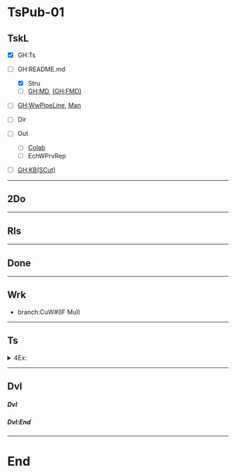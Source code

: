 # TsPub-01

## TskL
- [x] GH:Ts
- [ ] GH:README.md
  - [x] Stru
  - [ ] [GH:MD](https://docs.github.com/ru/get-started/writing-on-github/getting-started-with-writing-and-formatting-on-github/basic-writing-and-formatting-syntax), [(GH:FMD)](https://github.github.com/gfm)
- [ ] [GH:WwPipeLine](https://docs.github.com/ru/get-started/quickstart/github-flow), [Man](https://docs.github.com/ru/get-started/quickstart)
- [ ] Dir
- [ ] Out
  - [ ] [Colab](https://colab.research.google.com/github/googlecolab/colabtools/blob/main/notebooks/colab-github-demo.ipynb)
  - [ ] EchWPrvRep
- [ ] [GH:KB(SCut)](https://docs.github.com/ru/get-started/using-github/keyboard-shortcuts#comments)


---
## 2Do

---
## Rls

---
## Done

---
## Wrk
- branch:CuW#(IF Mul)


---
## Ts
<details>
<summary>4Ex:</summary>
  
### Pic

<picture>
  <source media="(prefers-color-scheme: dark)" srcset="https://user-images.githubusercontent.com/25423296/163456776-7f95b81a-f1ed-45f7-b7ab-8fa810d529fa.png">
  <source media="(prefers-color-scheme: light)" srcset="https://user-images.githubusercontent.com/25423296/163456779-a8556205-d0a5-45e2-ac17-42d089e3c3f8.png">
  <img alt="Shows an illustrated sun in light mode and a moon with stars in dark mode." src="https://user-images.githubusercontent.com/25423296/163456779-a8556205-d0a5-45e2-ac17-42d089e3c3f8.png">
</picture>

### Tbl

Hi, I'm Mona. You might recognize me as GitHub's mascot.

| Rank | Languages |
|-----:|-----------|
|     1| Javascript|
|     2| Python    |
|     3| SQL       |

### Dtl
<details>
<summary>My top languages</summary>

| Rank | Languages |
|-----:|-----------|
|     1| Javascript|
|     2| Python    |
|     3| SQL       |

</details>
</details>

---
## Dvl


##### Dvl

##### Dvl:End

---
# End
